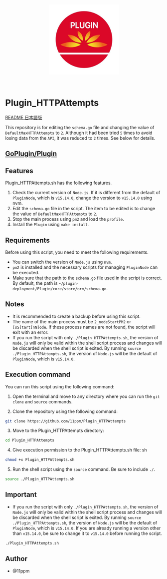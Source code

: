 <br/>
<p align="center">
<img src="./img/img2.jpg" width="225" alt="PluginJapan">
</a>
</p>
<br/>

# Plugin_HTTPAttempts

 [README 日本語版](https://github.com/11ppm/Plugin_HTTPAttempts/blob/main/README_JP.md)

This repository is for editing the `schema.go` file and changing the value of `DefaultMaxHTTPAttempts` to `2`. Although it had been tried `5` times to avoid losing data from the `API`, it was reduced to `2` times. See below for details.

## [GoPlugin/Plugin](https://github.com/GoPlugin/Plugin)

## Features
Plugin_HTTPAttempts.sh has the following features.

1. Check the current version of `Node.js`. If it is different from the default of `PluginNode`, which is `v15.14.0`, change the version to `v15.14.0` using nvm.
2. Edit the `schema.go` file in the script. The item to be edited is to change the value of `DefaultMaxHTTPAttempts` to `2`.
3. Stop the main process using `pm2` and load the `profile`.
4. Install the `Plugin` using `make install`.

## Requirements
Before using this script, you need to meet the following requirements.
* You can switch the version of `Node.js` using `nvm`.
* `pm2` is installed and the necessary scripts for managing `PluginNode` can be executed.
* Make sure that the path to the `schema.go` file used in the script is correct. By default, the path is `~/plugin-deployment/Plugin/core/store/orm/schema.go`.

## Notes
* It is recommended to create a backup before using this script.
* The name of the main process must be `2_nodeStartPM2` or `[sS]tart[nN]ode`. If these process names are not found, the script will exit with an error.
* If you run the script with only `./Plugin_HTTPAttempts.sh`, the version of `Node.js` will only be valid within the shell script process and changes will be discarded when the shell script is exited. By running `source ./Plugin_HTTPAttempts.sh`, the version of `Node.js` will be the default of `PluginNode`, which is `v15.14.0`.

## Execution command
You can run this script using the following command:

1. Open the terminal and move to any directory where you can run the `git clone` and `source` commands.

2. Clone the repository using the following command:
```sh
git clone https://github.com/11ppm/Plugin_HTTPAttempts
```

3. Move to the Plugin_HTTPAttempts directory:
```sh
cd Plugin_HTTPAttempts
```

4. Give execution permission to the Plugin_HTTPAttempts.sh file:
sh
```sh
chmod +x Plugin_HTTPAttempts.sh
```

5. Run the shell script using the `source` command. Be sure to include `./`.
```sh
source ./Plugin_HTTPAttempts.sh
```

## Important
* If you run the script with only `./Plugin_HTTPAttempts.sh`, the version of `Node.js` will only be valid within the shell script process and changes will be discarded when the shell script is exited. By running `source ./Plugin_HTTPAttempts.sh`, the version of `Node.js` will be the default of `PluginNode`, which is `v15.14.0`. If you are already running a version other than `v15.14.0`, be sure to change it to `v15.14.0` before running the script.

```sh
./Plugin_HTTPAttempts.sh
```

## Author

* @11ppm
